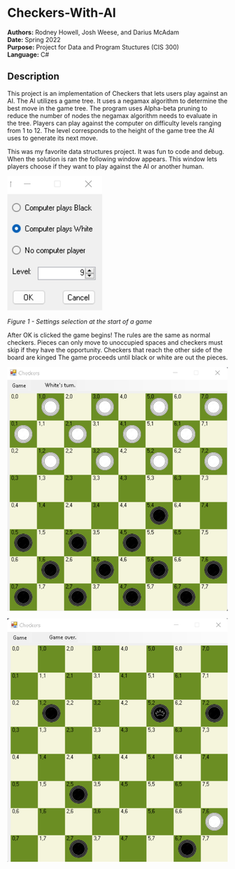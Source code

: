 # Checkers-With-AI
**Authors:** Rodney Howell, Josh Weese, and Darius McAdam  
**Date:** Spring 2022  
**Purpose:** Project for Data and Program Stuctures (CIS 300)  
**Language:** C# 

## Description
This project is an implementation of Checkers that lets users play against an AI. The AI utilizes a game tree. It uses a negamax algorithm to determine the best move in the game tree. The program uses Alpha-beta pruning to reduce the number of nodes the negamax algorithm needs to evaluate in the tree. Players can play against the computer on difficulty levels ranging from 1 to 12. The level corresponds to the height of the game tree the AI uses to generate its next move.

This was my favorite data structures project. It was fun to code and debug. When the solution is ran the following window appears. This window lets players choose if they want to play against the AI or another human.

![My Image](Images/Game-Setup.png)

*Figure 1 - Settings selection at the start of a game*

After OK is clicked the game begins! The rules are the same as normal checkers. Pieces can only move to unoccupied spaces and checkers must skip if they have the opportunity. Checkers that reach the other side of the board are kinged The game proceeds until black or white are out the pieces. 

![My Image](Images/Game-Start.png)

![My Image](Images/Game-Over.png)

